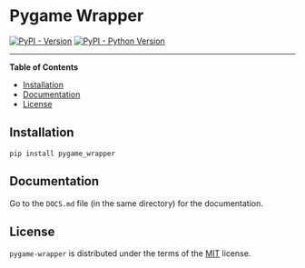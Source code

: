 # Pygame Wrapper

[![PyPI - Version](https://img.shields.io/pypi/v/pygame-wrapper.svg)](https://pypi.org/project/pygame-wrapper)
[![PyPI - Python Version](https://img.shields.io/pypi/pyversions/pygame-wrapper.svg)](https://pypi.org/project/pygame-wrapper)

-----

**Table of Contents**

- [Installation](#installation)
- [Documentation](#documentation)
- [License](#license)

## Installation

```console
pip install pygame_wrapper
```

## Documentation

Go to the `DOCS.md` file (in the same directory) for the documentation.

## License

`pygame-wrapper` is distributed under the terms of the [MIT](https://spdx.org/licenses/MIT.html) license.
